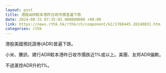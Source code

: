```yaml
---
layout: post
title: 港股ADR較本港昨日收市價普遍下跌
date: 2024-08-31 07:35:02.000000000 +08:00
link: https://news.rthk.hk/rthk/ch/component/k2/1768445-20240831.htm
categories: rthk
---
```


港股美國預託證券(ADR)普遍下跌。

小米、騰訊、建行ADR較本港昨日收市價跌近1%或以上。美團、友邦ADR偏軟。

不過滙控ADR升約1%。
